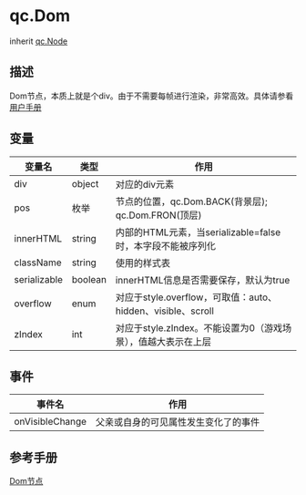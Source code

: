 # qc.Dom
inherit [qc.Node](CNode.md)

## 描述
Dom节点，本质上就是个div。由于不需要每帧进行渲染，非常高效。具体请参看[用户手册](http://docs.zuoyouxi.com/manual/Sample/Dom.html)

## 变量
| 变量名        |   类型       |  作用           |
| ------------- |-------------|-------------|
| div | object  |  对应的div元素 |
| pos | 枚举| 节点的位置，qc.Dom.BACK(背景层); qc.Dom.FRON(顶层) |
| innerHTML | string | 内部的HTML元素，当serializable=false时，本字段不能被序列化 |
| className | string | 使用的样式表  |
| serializable | boolean | innerHTML信息是否需要保存，默认为true  |
| overflow | enum | 对应于style.overflow，可取值：auto、hidden、visible、scroll  |
| zIndex | int | 对应于style.zIndex。不能设置为0（游戏场景），值越大表示在上层 |

## 事件
|   事件名      |     作用       |
| ------------- |-------------|
| onVisibleChange | 父亲或自身的可见属性发生变化了的事件 |

## 参考手册
[Dom节点](http://docs.zuoyouxi.com/manual/Sample/Dom.html)